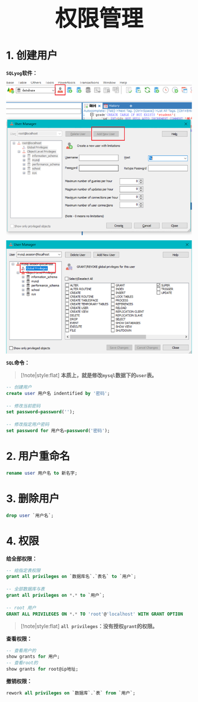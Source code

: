 
 <h1 style="font-size:60px;text-align:center;">权限管理</h1>

# 1. 创建用户

**`SQLyog`软件：**

<p style="text-align:center;"><img src="../../image/mysql/sqlyog_adduser.png" align="middle" /></p>

<p style="text-align:center;"><img src="../../image/mysql/privileges.png" align="middle" /></p>

**`SQL`命令：**

> [!note|style:flat]
> **本质上，就是修改`mysql`数据下的`user`表。**

```sql
-- 创建用户
create user 用户名 indentified by '密码';

-- 修改当前密码
set password=password('');

-- 修改指定用户密码
set password for 用户名=password('密码');
```

# 2. 用户重命名

```sql
rename user 用户名 to 新名字;
```

# 3. 删除用户

```sql
drop user `用户名`;
```

# 4. 权限

**给全部权限：**

```sql
-- 给指定表权限
grant all privileges on `数据库名`.`表名` to `用户`;

-- 全部数据库与表
grant all privileges on *.* to `用户`;

-- root 用户
GRANT ALL PRIVILEGES ON *.* TO 'root'@'localhost' WITH GRANT OPTION

```

> [!note|style:flat]
> **`all privileges`：没有授权`grant`的权限。**

**查看权限：**

```sql
-- 查看用户的
show grants for 用户;
-- 查看root的
show grants for root@ip地址;
```

**撤销权限：**

```sql
rework all privileges on `数据库`.`表` from `用户`;
```

